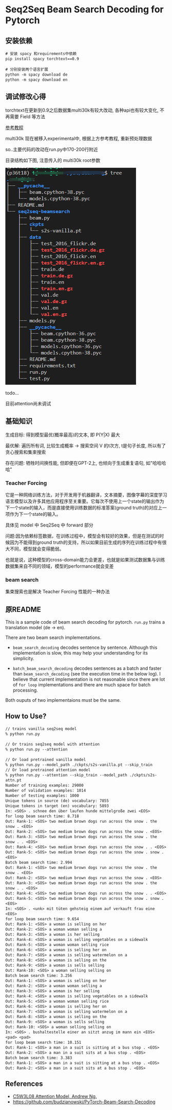 # Seq2Seq Beam Search Decoding for Pytorch

## 安装依赖
```shell
# 安装 spacy 和requirements中依赖
pip install spacy torchtext==0.9

# 分别安装两个语言扩展
python -m spacy download de
python -m spacy download en
```
## 调试修改心得

torchtext在更新到0.9之后数据集multi30k有较大改动, 各种api也有较大变化, 不再需要 Field 等方法

[参考教程](https://pytorch.org/tutorials/beginner/torchtext_translation_tutorial.html)

multi30k 现在被移入experimental中, 根据上方参考教程, 重新预处理数据

so..主要代码的改动在run.py中170-200行附近

目录结构如下图, 注意传入的 multi30k root参数

![](./seq-dir.png)

todo...

目前attention尚未调试

## 基础知识

生成目标: 得到模型最优(概率最高)的文本, 即 P(Y|X) 最大

最优解: 遍历所有词, 比较生成概率 -> 搜索空间 V 的t次方, t是句子长度, 所以有了贪心搜索和集束搜索

存在问题: 牺牲时间换性能, 但即便在GPT-2上, 也倾向于生成重复语句, 如"哈哈哈哈"

### Teacher Forcing

它是一种网络训练方法，对于开发用于机器翻译，文本摘要，图像字幕的深度学习语言模型以及许多其他应用程序至关重要。它每次不使用上一个state的输出作为下一个state的输入，而是直接使用训练数据的标准答案(ground truth)的对应上一项作为下一个state的输入。

具体见 model 中 Seq2Seq 中 forward 部分

问题:因为依赖标签数据，在训练过程中，模型会有较好的效果，但是在测试的时候因为不能得到ground truth的支持，所以如果目前生成的序列在训练过程中有很大不同，模型就会变得脆弱。

也就是说，这种模型的cross-domain能力会更差，也就是如果测试数据集与训练数据集来自不同的领域，模型的performance就会变差

### beam search

集束搜索也是解决 Teacher Forcing 性能的一种办法

## 原README

This is a sample code of beam search decoding for pytorch. `run.py` trains a translation model (de -> en). 

There are two beam search implementations.
- `beam_search_decoding` decodes sentence by sentence. Although this implementation is slow, this may help your understanding for its simplicity.

- `batch_beam_search_decoding` decodes sentences as a batch and faster than `beam_search_decoding` (see the execution time in the below log). I believe that current implementation is not reasonable since there are lot of `for loop` implementations and there are much space for batch processing.

Both ouputs of two implementaions must be the same.


## How to Use?
```
// trains vanilla seq2seq model
% python run.py

// Or trains seq2seq model with attention
% python run.py --attention

// Or load pretrained vanilla model
% python run.py --model_path ./ckpts/s2s-vanilla.pt --skip_train
// Or load pretrained attention model
% python run.py --attention --skip_train --model_path ./ckpts/s2s-attn.pt
Number of training examples: 29000
Number of validation examples: 1014
Number of testing examples: 1000
Unique tokens in source (de) vocabulary: 7855
Unique tokens in target (en) vocabulary: 5893
In: <SOS> . schnee den über laufen hunde mittelgroße zwei <EOS>
for loop beam search time: 8.718
Out: Rank-1: <SOS> two medium brown dogs run across the snow . the snow . <EOS>
Out: Rank-2: <SOS> two medium brown dogs run across the snow . <EOS>
Out: Rank-3: <SOS> two medium brown dogs run across the snow . the snow . . <EOS>
Out: Rank-4: <SOS> two medium brown dogs run across the snow . . <EOS>
Out: Rank-5: <SOS> two medium brown dogs run across the snow . snow . <EOS>
Batch beam search time: 2.994
Out: Rank-1: <SOS> two medium brown dogs run across the snow . the snow . <EOS>
Out: Rank-2: <SOS> two medium brown dogs run across the snow . <EOS>
Out: Rank-3: <SOS> two medium brown dogs run across the snow . the snow . . <EOS>
Out: Rank-4: <SOS> two medium brown dogs run across the snow . . <EOS>
Out: Rank-5: <SOS> two medium brown dogs run across the snow . snow . <EOS>
In: <SOS> . <unk> mit tüten gehsteig einem auf verkauft frau eine <EOS>
for loop beam search time: 9.654
Out: Rank-1: <SOS> a woman is selling on her
Out: Rank-2: <SOS> a woman woman selling a
Out: Rank-3: <SOS> a woman is her selling
Out: Rank-4: <SOS> a woman is selling vegetables on a sidewalk
Out: Rank-5: <SOS> a woman woman selling rice
Out: Rank-6: <SOS> a woman is selling her on
Out: Rank-7: <SOS> a woman is selling watermelon on a
Out: Rank-8: <SOS> a woman is selling on the
Out: Rank-9: <SOS> a woman is sells selling
Out: Rank-10: <SOS> a woman selling selling on
Batch beam search time: 3.256
Out: Rank-1: <SOS> a woman is selling on her
Out: Rank-2: <SOS> a woman woman selling a
Out: Rank-3: <SOS> a woman is her selling
Out: Rank-4: <SOS> a woman is selling vegetables on a sidewalk
Out: Rank-5: <SOS> a woman woman selling rice
Out: Rank-6: <SOS> a woman is selling her on
Out: Rank-7: <SOS> a woman is selling watermelon on a
Out: Rank-8: <SOS> a woman is selling on the
Out: Rank-9: <SOS> a woman is sells selling
Out: Rank-10: <SOS> a woman selling selling on
In: <SOS> . bushaltestelle einer an sitzt anzug im mann ein <EOS> <pad> <pad>
for loop beam search time: 10.151
Out: Rank-1: <SOS> a man in a suit is sitting at a bus stop . <EOS>
Out: Rank-2: <SOS> a man in a suit sits at a bus stop . <EOS>
Batch beam search time: 3.383
Out: Rank-1: <SOS> a man in a suit is sitting at a bus stop . <EOS>
Out: Rank-2: <SOS> a man in a suit sits at a bus stop . <EOS>
```

## References
- [C5W3L08 Attention Model, Andrew Ng.](https://www.youtube.com/watch?v=quoGRI-1l0A&list=LLJENudvIT4mHIwNFAMlX29Q&index=2&t=0s)
- https://github.com/budzianowski/PyTorch-Beam-Search-Decoding
